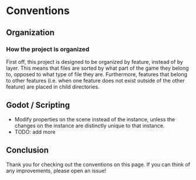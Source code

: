 # Conventions

## Organization

### How the project is organized

First off, this project is designed to be organized by feature, instead of by layer. This means that files are sorted by what part of the game they belong to, opposed to what type of file they are. Furthermore, features that belong to other features (i.e. when one feature does not exist outside of the other feature) are placed in child directories.

## Godot / Scripting

- Modify properties on the scene instead of the instance, unless the changes on the instance are distinctly unique to that instance.
- TODO: add more

## Conclusion

Thank you for checking out the conventions on this page. If you can think of any improvements, please open an issue!
